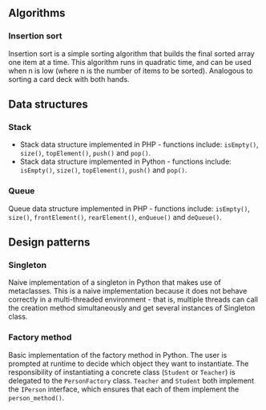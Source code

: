 ## Algorithms

### Insertion sort
Insertion sort is a simple sorting algorithm that builds the final sorted array one item at a time. This algorithm runs in quadratic time, and can be used when n is low (where n is the number of items to be sorted). Analogous to sorting a card deck with both hands.

## Data structures

### Stack
* Stack data structure implemented in PHP - functions include: `isEmpty()`, `size()`, `topElement()`, `push()` and `pop()`.
* Stack data structure implemented in Python - functions include: `isEmpty()`, `size()`, `topElement()`, `push()` and `pop()`.

### Queue
Queue data structure implemented in PHP - functions include: `isEmpty()`, `size()`, `frontElement()`, `rearElement()`, `enQueue()` and `deQueue()`.

## Design patterns

### Singleton
Naive implementation of a singleton in Python that makes use of metaclasses. This is a naive implementation because it does not behave correctly in a multi-threaded environment - that is, multiple threads can call the creation method simultaneously and get several instances of Singleton class.

### Factory method
Basic implementation of the factory method in Python. The user is prompted at runtime to decide which object they want to instantiate. The responsibility of instantiating a concrete class (`Student` or `Teacher`) is delegated to the `PersonFactory` class. `Teacher` and `Student` both implement the `IPerson` interface, which ensures that each of them implement the `person_method()`.
